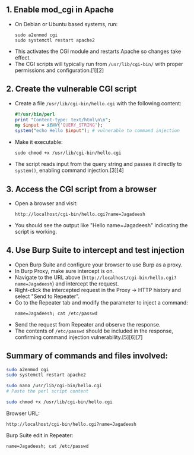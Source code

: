 ## 1. Enable mod_cgi in Apache
- On Debian or Ubuntu based systems, run:
  ```
  sudo a2enmod cgi
  sudo systemctl restart apache2
  ```
- This activates the CGI module and restarts Apache so changes take effect.
- The CGI scripts will typically run from `/usr/lib/cgi-bin/` with proper permissions and configuration.[1][2]

## 2. Create the vulnerable CGI script
- Create a file `/usr/lib/cgi-bin/hello.cgi` with the following content:
  ```perl
  #!/usr/bin/perl
  print "Content-type: text/html\n\n";
  my $input = $ENV{'QUERY_STRING'};
  system("echo Hello $input"); # vulnerable to command injection
  ```
- Make it executable:
  ```
  sudo chmod +x /usr/lib/cgi-bin/hello.cgi
  ```
- The script reads input from the query string and passes it directly to `system()`, enabling command injection.[3][4]

## 3. Access the CGI script from a browser
- Open a browser and visit:
  ```
  http://localhost/cgi-bin/hello.cgi?name=Jagadeesh
  ```
- You should see the output like "Hello name=Jagadeesh" indicating the script is working.

## 4. Use Burp Suite to intercept and test injection
- Open Burp Suite and configure your browser to use Burp as a proxy.
- In Burp Proxy, make sure intercept is on.
- Navigate to the URL above (`http://localhost/cgi-bin/hello.cgi?name=Jagadeesh`) and intercept the request.
- Right-click the intercepted request in the Proxy → HTTP history and select "Send to Repeater".
- Go to the Repeater tab and modify the parameter to inject a command:
  ```
  name=Jagadeesh; cat /etc/passwd
  ```
- Send the request from Repeater and observe the response.
- The contents of `/etc/passwd` should be included in the response, confirming command injection vulnerability.[5][6][7]

## Summary of commands and files involved:
```bash
sudo a2enmod cgi
sudo systemctl restart apache2

sudo nano /usr/lib/cgi-bin/hello.cgi
# Paste the perl script content

sudo chmod +x /usr/lib/cgi-bin/hello.cgi
```

Browser URL:
```
http://localhost/cgi-bin/hello.cgi?name=Jagadeesh
```

Burp Suite edit in Repeater:
```
name=Jagadeesh; cat /etc/passwd
```
